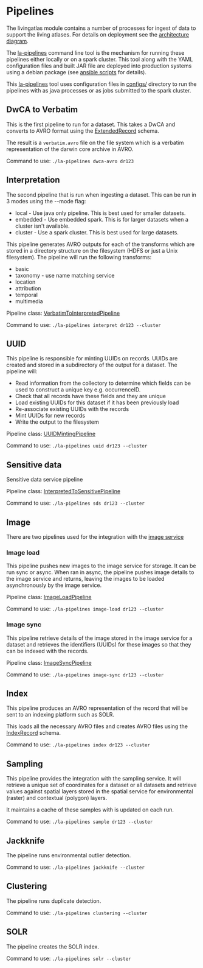 # Pipelines

The livingatlas module contains a number of processes for ingest of data to support the 
living atlases. For details on deployment see the [architecture diagram](architectures.md).

The [la-pipelines](scripts/la-pipelines) command line tool is the mechanism for running these
pipelines either locally or on a spark cluster. This tool along with the YAML configuration files and built 
JAR file are deployed into production systems using a debian package 
(see [ansible scripts](https://github.com/AtlasOfLivingAustralia/ala-install/tree/27_pipelines_spark_hadoop/ansible/roles/pipelines) 
for details).  

This [la-pipelines](scripts/la-pipelines) tool uses configuration files in [configs/](configs)
directory to run the pipelines with as java processes or as jobs submitted to the spark cluster.

## DwCA to Verbatim

This is the first pipeline to run for a dataset. 
This takes a DwCA and converts to AVRO format using the 
[ExtendedRecord](../sdks/models/src/main/avro/extended-record.avsc) schema.

The result is a `verbatim.avro` file on the file system which is a verbatim representation
of the darwin core archive in AVRO.

Command to use:  `./la-pipelines dwca-avro dr123`

## Interpretation

The second pipeline that is run when ingesting a dataset. This can be run in 3 modes using the 
--mode flag:

* local - Use java only pipeline. This is best used for smaller datasets.
* embedded - Use embedded spark. This is for larger datasets when a cluster isn't available.
* cluster - Use a spark cluster. This is best used for large datasets. 

This pipeline generates AVRO outputs for each of the transforms which are stored in a directory
structure on the filesystem (HDFS or just a Unix filesystem). The pipeline will run the following transforms:
* basic
* taxonomy - use name matching service
* location
* attribution
* temporal
* multimedia

Pipeline class: [VerbatimToInterpretedPipeline](pipelines/src/main/java/au/org/ala/pipelines/beam/ALAVerbatimToInterpretedPipeline.java)

Command to use:  `./la-pipelines interpret dr123 --cluster`

## UUID

This pipeline is responsible for minting UUIDs on records.
UUIDs are created and stored in a subdirectory of the output for a dataset.
The pipeline will:
* Read information from the collectory to determine which fields can be used to 
  construct a unique key e.g. occurrenceID. 
* Check that all records have these fields and they are unique
* Load existing UUIDs for this dataset if it has been previously load
* Re-associate existing UUIDs with the records
* Mint UUIDs for new records
* Write the output to the filesystem

Pipeline class: [UUIDMintingPipeline](pipelines/src/main/java/au/org/ala/pipelines/beam/ALAUUIDMintingPipeline.java)

Command to use:  `./la-pipelines uuid dr123 --cluster`

## Sensitive data

Sensitive data service pipeline

Pipeline class: [InterpretedToSensitivePipeline](pipelines/src/main/java/au/org/ala/pipelines/beam/ALAInterpretedToSensitivePipeline.java)

Command to use: `./la-pipelines sds dr123 --cluster`

## Image

There are two pipelines used for the integration with the [image service](https://images.ala.org.au)

### Image load

This pipeline pushes new images to the image service for storage.
It can be run sync or async. When ran in async, the pipeline pushes image details
to the image service and returns, leaving the images to be loaded asynchronously
by the image service. 

Pipeline class: [ImageLoadPipeline](pipelines/src/main/java/au/org/ala/pipelines/beam/ImageServiceLoadPipeline.java)

Command to use:  `./la-pipelines image-load dr123 --cluster`

### Image sync

This pipeline retrieve details of the image stored in the image service for a dataset
and retrieves the identifiers (UUIDs) for these images so that they can be indexed
with the records.

Pipeline class: [ImageSyncPipeline](pipelines/src/main/java/au/org/ala/pipelines/beam/ImageServiceSyncPipeline.java)

Command to use:  `./la-pipelines image-sync dr123 --cluster`

## Index

This pipeline produces an AVRO representation of the record that will be sent
to an indexing platform such as SOLR.

This loads all the necessary AVRO files and 
creates AVRO files using the 
[IndexRecord](../sdks/models/src/main/avro/occurrence-index-record.avsc) schema.

Command to use:  `./la-pipelines index dr123 --cluster`

## Sampling

This pipeline provides the integration with the sampling service.
It will retrieve a unique set of coordinates for a dataset or
all datasets and retrieve values against spatial layers stored in 
the spatial service for environmental (raster) and contextual (polygon) layers.

It maintains a cache of these samples with is updated on each run.

Command to use:  `./la-pipelines sample dr123 --cluster`

## Jackknife

The pipeline runs environmental outlier detection.

Command to use:  `./la-pipelines jackknife --cluster`

## Clustering

The pipeline runs duplicate detection.

Command to use:  `./la-pipelines clustering --cluster`

## SOLR

The pipeline creates the SOLR index.

Command to use:  `./la-pipelines solr --cluster`